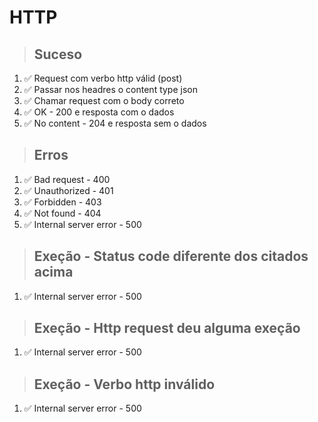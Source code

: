 # HTTP

> ## Suceso

1. ✅ Request com verbo http válid (post)
2. ✅ Passar nos headres o content type json
3. ✅ Chamar request com o body correto
4. ✅ OK - 200 e resposta com o dados
5. ✅ No content - 204 e resposta sem o dados

> ## Erros

1. ✅ Bad request - 400
2. ✅ Unauthorized - 401
3. ✅ Forbidden - 403
4. ✅ Not found - 404
5. ✅ Internal server error - 500

> ## Exeção - Status code diferente dos citados acima

1. ✅ Internal server error - 500

> ## Exeção - Http request deu alguma exeção

1. ✅ Internal server error - 500

> ## Exeção - Verbo http inválido

1. ✅ Internal server error - 500
